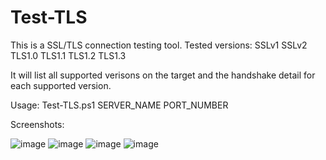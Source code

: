# Test-TLS

This is a SSL/TLS connection testing tool.
Tested versions:
  SSLv1
  SSLv2
  TLS1.0
  TLS1.1
  TLS1.2
  TLS1.3

It will list all supported verisons on the target and the handshake detail for each supported version.

Usage: Test-TLS.ps1 SERVER_NAME PORT_NUMBER

Screenshots:

![image](https://user-images.githubusercontent.com/57880343/177470644-960a8afc-60a2-466f-862c-7f6a36256391.png)
![image](https://user-images.githubusercontent.com/57880343/177470823-e0c9c286-b1c5-4096-8bab-38d04f75344b.png)
![image](https://user-images.githubusercontent.com/57880343/177470879-a2ae0b85-583a-4eda-9055-9be6336f41bb.png)
![image](https://user-images.githubusercontent.com/57880343/177470927-ba1256ea-6527-466a-98fa-535c7af1c120.png)
